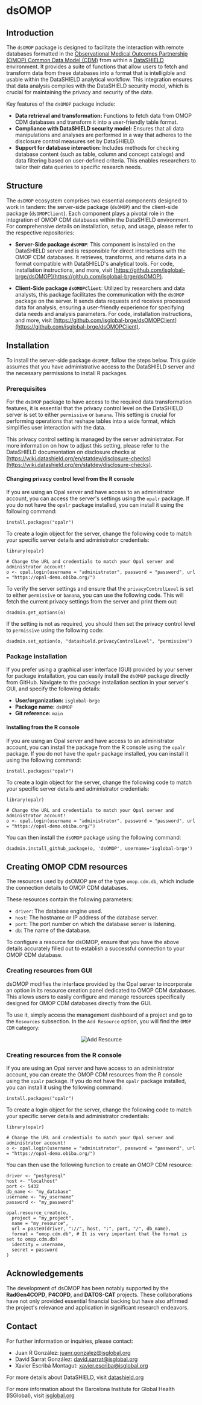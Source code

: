# dsOMOP

## Introduction

The `dsOMOP` package is designed to facilitate the interaction with remote databases formatted in the [Observational Medical Outcomes Partnership (OMOP) Common Data Model (CDM)](https://www.ohdsi.org/data-standardization/) from within a [DataSHIELD](https://www.datashield.org/about/about-datashield-collated) environment. It provides a suite of functions that allow users to fetch and transform data from these databases into a format that is intelligible and usable within the DataSHIELD analytical workflow. This integration ensures that data analysis complies with the DataSHIELD security model, which is crucial for maintaining the privacy and security of the data.

Key features of the `dsOMOP` package include:
- **Data retrieval and transformation:** Functions to fetch data from OMOP CDM databases and transform it into a user-friendly table format.
- **Compliance with DataSHIELD security model:** Ensures that all data manipulations and analyses are performed in a way that adheres to the disclosure control measures set by DataSHIELD.
- **Support for database interaction:** Includes methods for checking database content (such as table, column and concept catalogs) and data filtering based on user-defined criteria. This enables researchers to tailor their data queries to specific research needs.

## Structure

The `dsOMOP` ecosystem comprises two essential components designed to work in tandem: the server-side package (`dsOMOP`) and the client-side package (`dsOMOPClient`). Each component plays a pivotal role in the integration of OMOP CDM databases within the DataSHIELD environment. For comprehensive details on installation, setup, and usage, please refer to the respective repositories:

- **Server-Side package `dsOMOP`**: This component is installed on the DataSHIELD server and is responsible for direct interactions with the OMOP CDM databases. It retrieves, transforms, and returns data in a format compatible with DataSHIELD's analytical tools. For code, installation instructions, and more, visit [https://github.com/isglobal-brge/dsOMOP](https://github.com/isglobal-brge/dsOMOP).

- **Client-Side package `dsOMOPClient`**: Utilized by researchers and data analysts, this package facilitates the communication with the `dsOMOP` package on the server. It sends data requests and receives processed data for analysis, ensuring a user-friendly experience for specifying data needs and analysis parameters. For code, installation instructions, and more, visit [https://github.com/isglobal-brge/dsOMOPClient](https://github.com/isglobal-brge/dsOMOPClient).

## Installation

To install the server-side package `dsOMOP`, follow the steps below. This guide assumes that you have administrative access to the DataSHIELD server and the necessary permissions to install R packages.

### Prerequisites

For the `dsOMOP` package to have access to the required data transformation features, it is essential that the privacy control level on the DataSHIELD server is set to either `permissive` or `banana`. This setting is crucial for performing operations that reshape tables into a wide format, which simplifies user interaction with the data.

This privacy control setting is managed by the server administrator. For more information on how to adjust this setting, please refer to the DataSHIELD documentation on disclosure checks at [https://wiki.datashield.org/en/statdev/disclosure-checks](https://wiki.datashield.org/en/statdev/disclosure-checks).

#### Changing privacy control level from the R console

If you are using an Opal server and have access to an administrator account, you can access the server's settings using the `opalr` package. If you do not have the `opalr` package installed, you can install it using the following command:
```
install.packages("opalr")
```

To create a login object for the server, change the following code to match your specific server details and administrator credentials:
```
library(opalr)

# Change the URL and credentials to match your Opal server and administrator account!
o <- opal.login(username = "administrator", password = "password", url = "https://opal-demo.obiba.org/")
```

To verify the server settings and ensure that the `privacyControlLevel` is set to either `permissive` or `banana`, you can use the following code. This will fetch the current privacy settings from the server and print them out:
```
dsadmin.get_options(o)
```

If the setting is not as required, you should then set the privacy control level to `permissive` using the following code:
```
dsadmin.set_option(o, "datashield.privacyControlLevel", "permissive")
```

### Package installation

If you prefer using a graphical user interface (GUI) provided by your server for package installation, you can easily install the `dsOMOP` package directly from GitHub. Navigate to the package installation section in your server's GUI, and specify the following details:

- **User/organization:** `isglobal-brge`
- **Package name:** `dsOMOP`
- **Git reference:** `main`

#### Installing from the R console

If you are using an Opal server and have access to an administrator account, you can install the package from the R console using the `opalr` package. If you do not have the `opalr` package installed, you can install it using the following command:
```
install.packages("opalr")
```

To create a login object for the server, change the following code to match your specific server details and administrator credentials:
```
library(opalr)

# Change the URL and credentials to match your Opal server and administrator account!
o <- opal.login(username = "administrator", password = "password", url = "https://opal-demo.obiba.org/")
```

You can then install the `dsOMOP` package using the following command:
```
dsadmin.install_github_package(o, 'dsOMOP', username='isglobal-brge')
```

## Creating OMOP CDM resources

The resources used by dsOMOP are of the type `omop.cdm.db`, which include the connection details to OMOP CDM databases.

These resources contain the following parameters:
- `driver`: The database engine used.
- `host`: The hostname or IP address of the database server.
- `port`: The port number on which the database server is listening.
- `db`: The name of the database.

To configure a resource for dsOMOP, ensure that you have the above details accurately filled out to establish a successful connection to your OMOP CDM database.

### Creating resources from GUI

dsOMOP modifies the interface provided by the Opal server to incorporate an option in its resource creation panel dedicated to OMOP CDM databases. This allows users to easily configure and manage resources specifically designed for OMOP CDM databases directly from the GUI.

To use it, simply access the management dashboard of a project and go to the `Resources` subsection. In the `Add Resource` option, you will find the `OMOP CDM` category:

<p align="center">
  <img src="doc/img/add_resource.png" alt="Add Resource">
</p>

### Creating resources from the R console

If you are using an Opal server and have access to an administrator account, you can create the OMOP CDM resources from the R console using the `opalr` package. If you do not have the `opalr` package installed, you can install it using the following command:
```
install.packages("opalr")
```

To create a login object for the server, change the following code to match your specific server details and administrator credentials:
```
library(opalr)

# Change the URL and credentials to match your Opal server and administrator account!
o <- opal.login(username = "administrator", password = "password", url = "https://opal-demo.obiba.org/")
```

You can then use the following function to create an OMOP CDM resource:
```
driver <- "postgresql"
host <- "localhost"
port <- 5432
db_name <- "my_database"
username <- "my_username"
password <- "my_password"

opal.resource_create(o,
  project = "my_project",
  name = "my_resource",
  url = paste0(driver, "://", host, ":", port, "/", db_name),
  format = "omop.cdm.db", # It is very important that the format is set to omop.cdm.db!
  identity = username,
  secret = password
)
```

## Acknowledgements

The development of dsOMOP has been notably supported by the **RadGen4COPD**, **P4COPD**, and **DATOS-CAT** projects. These collaborations have not only provided essential financial backing but have also affirmed the project's relevance and application in significant research endeavors.

## Contact

For further information or inquiries, please contact:

- Juan R González: juanr.gonzalez@isglobal.org
- David Sarrat González: david.sarrat@isglobal.org
- Xavier Escribá Montagut: xavier.escriba@isglobal.org

For more details about DataSHIELD, visit [datashield.org](https://datashield.org)

For more information about the Barcelona Institute for Global Health (ISGlobal), visit [isglobal.org](https://www.isglobal.org)

